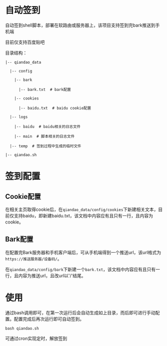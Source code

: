 # 自动签到
自动签到shell脚本，部署在软路由或服务器上，该项目支持签到完bark推送到手机端

目前仅支持百度贴吧

目录结构：
```
|-- qiandao_data

  |-- config
   
    |-- bark
      
      |-- bark.txt  # bark配置
      
    |-- cookies
      
      |-- baidu.txt  # baidu cookie配置
      
  |-- logs
  
    |-- baidu  # baidu相关的日志文件
    
    |-- main  # 脚本相关的日志文件
   
  |-- temp  # 签到过程中生成的临时文件
   
|-- qiandao.sh
```

# 签到配置

## Cookie配置

在相关主页取得cookie后，在`qiandao_data/config/cookies`下新建相关文本，目前仅支持baidu，即新建baidu.txt，该文档中内容应有且只有一行，且内容为cookie。

## Bark配置

在配置完Bark服务器和手机客户端后，可从手机端得到一个推送url，该url格式为`https://推送服务器/设备码/`。

在`qiandao_data/config/bark`下新建一个`bark.txt`，该文档中内容应有且只有一行，且内容为推送url，且改url以'/'结尾。

# 使用

通过bash调用即可，在第一次运行后会自动生成如上目录，而后即可进行手动配置。配置完成后再次运行即可自动签到。

```
bash qiandao.sh
```

可通过cron实现定时，解放签到
